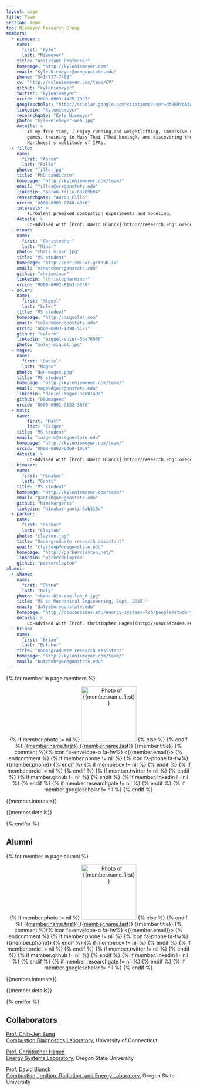 ```yaml
---
layout: page
title: Team
section: Team
top: Niemeyer Research Group
members:
  - niemeyer:
    name:
      first: "Kyle"
      last: "Niemeyer"
    title: "Assistant Professor"
    homepage: "http://kyleniemeyer.com"
    email: "Kyle.Niemeyer@oregonstate.edu"
    phone: "541-737-7498"
    cv: "http://kyleniemeyer.com/team/CV"
    github: "kyleniemeyer"
    twitter: "kyleniemeyer"
    orcid: "0000-0003-4425-7097"
    googlescholar: "http://scholar.google.com/citations?user=dt0KRYoAAAAJ"
    linkedin: "kyleniemeyer"
    researchgate: "Kyle_Niemeyer"
    photo: "kyle-niemeyer-web.jpg"
    details: >
        In my free time, I enjoy running and weightlifting, immersive video
        games, training in Muay Thai (Thai boxing), and discovering the
        Northwest's multitude of IPAs.
  - fillo:
    name:
      first: "Aaron"
      last: "Fillo"
    photo: "fillo.jpg"
    title: "PhD candidate"
    homepage: "http://kyleniemeyer.com/team/"
    email: "filloa@oregonstate.edu"
    linkedin: "aaron-fillo-63789b94"
    researchgate: "Aaron_Fillo"
    orcid: "0000-0003-0740-4086"
    interests: >
        Turbulent premixed combustion experiments and modeling.
    details: >
        Co-advised with [Prof. David Blunck](http://research.engr.oregonstate.edu/blunckgroup/). Recipient of the NSF Graduate Research Fellowship.
  - minar:
    name:
      first: "Christopher"
      last: "Minar"
    photo: "chris_minar.jpg"
    title: "MS student"
    homepage: "http://chrisminar.github.io"
    email: "minarc@oregonstate.edu"
    github: "chrisminar"
    linkedin: "christopherminar"
    orcid: "0000-0002-8163-5758"
  - soler:
    name:
      first: "Miguel"
      last: "Soler"
    title: "MS student"
    homepage: "http://migsoler.com"
    email: "solerm@oregonstate.edu"
    orcid: "0000-0003-1398-5171"
    github: "solerm"
    linkedin: "miguel-soler-5ba76066"
    photo: "soler-miguel.jpg"
  - magee:
    name:
      first: "Daniel"
      last: "Magee"
    photo: "dan-magee.png"
    title: "MS student"
    homepage: "http://kyleniemeyer.com/team/"
    email: "mageed@oregonstate.edu"
    linkedin: "daniel-magee-34001a9a"
    github: "OSUmageed"
    orcid: "0000-0001-9152-3656"
  - matt:
    name:
        first: "Matt"
        last: "Zaiger"
    title: "MS student"
    email: "zaigerm@oregonstate.edu"
    homepage: "http://kyleniemeyer.com/team/"
    orcid: "0000-0003-0469-1059"
    details: >
        Co-advised with [Prof. David Blunck](http://research.engr.oregonstate.edu/blunckgroup/).
  - himakar:
    name:
      first: "Himakar"
      last: "Ganti"
    title: "MS student"
    homepage: "http://kyleniemeyer.com/team/"
    email: "gantih@oregonstate.edu"
    github: "himakarganti"
    linkedin: "himakar-ganti-8ab319a"
  - parker:
    name:
      first: "Parker"
      last: "Clayton"
    photo: "clayton.jpg"
    title: "Undergraduate research assistant"
    email: "claytonp@oregonstate.edu"
    homepage: "http://parkerclayton.net/"
    linkedin: "parkerdclayton"
    github: "parkerclayton"
alumni:
  - shane:
    name:
      first: "Shane"
      last: "Daly"
    photo: "shane-bio-ese-lab_0.jpg"
    title: "MS in Mechanical Engineering, Sept. 2015."
    email: "dalys@oregonstate.edu"
    homepage: "http://osucascades.edu/energy-systems-lab/people/student-researchers"
    details: >
        Co-advised with [Prof. Christopher Hagen](http://osucascades.edu/energy-systems-lab/dr-christopher-hagen).
  - brian:
    name:
      first: "Brian"
      last: "Butcher"
    title: "Undergraduate research assistant"
    homepage: "http://kyleniemeyer.com/team/"
    email: "butchebr@oregonstate.edu"
---
```


{% for member in page.members %}

<div class="row">
<div class="col-md-4" about="{{member.homepage}}" style="text-align: center;">

<p>
{% if member.photo != nil %}
<img class="img-circle" src="/assets/img/{{member.photo}}" alt="Photo of {{member.name.first}}" width="150px"/>  
{% else %}
<i class="fa fa-user-secret fa-5x"></i>  
{% endif %}
<a href="{{member.homepage}}">{{member.name.first}} {{member.name.last}}</a>  
{{member.title}}  
{% comment %}{% icon fa-envelope-o fa-fw%} <{{member.email}}>  {% endcomment %}
{% if member.phone != nil %}
{% icon fa-phone fa-fw%} {{member.phone}}  
{% endif %}
<a href="mailto:{{member.email}}" title="email"><i class="fa fa-envelope"></i></a>
<span class="socialicons">
{% if member.cv != nil %}
<a type="application/atom+xml" href="{{member.cv}}" title="CV"><i class="fa fa-file-text"></i></a>
{% endif %}
{% if member.orcid != nil %}
<a rel="http://purl.org/spar/datacite/orcid" href="https://orcid.org/{{member.orcid}}" title="ORCID ID"><i class="ai ai-orcid"></i></a>
{% endif %}
{% if member.twitter != nil %}
<a href="https://twitter.com/{{member.twitter}}" title="Twitter"><i class="fa fa-twitter"></i></a>
{% endif %}
{% if member.github != nil %}
<a href="https://github.com/{{member.github}}" title="GitHub"><i class="fa fa-github"></i></a>
{% endif %}
{% if member.linkedin != nil %}
<a href="https://www.linkedin.com/in/{{member.linkedin}}" title="LinkedIn"><i class="fa fa-linkedin"></i></a>
{% endif %}
{% if member.researchgate != nil %}
<a href="https://www.researchgate.net/profile/{{member.researchgate}}" title="ResearchGate"><i class="ai ai-researchgate"></i></a>
{% endif %}
{% if member.googlescholar != nil %}
<a type="application/atom+xml" href="{{member.googlescholar}}" title="Publications"><i class="ai ai-google-scholar"></i></a>
{% endif %}  

</span>
</p>

</div> <!-- END col-md-4-->
<div class="col-md-8">

{{member.interests}}

{{member.details}}

</div> <!-- END col-md-8-->
</div> <!-- END row-->

{% endfor %}


## Alumni

{% for member in page.alumni %}

<div class="row">
<div class="col-md-4" about="{{member.homepage}}" style="text-align: center;">

<p>
{% if member.photo != nil %}
<img class="img-circle" src="/assets/img/{{member.photo}}" alt="Photo of {{member.name.first}}" width="150px"/>  
{% else %}
<i class="fa fa-user-secret fa-5x"></i>  
{% endif %}
<a href="{{member.homepage}}">{{member.name.first}} {{member.name.last}}</a>  
{{member.title}}  
{% comment %}{% icon fa-envelope-o fa-fw%} <{{member.email}}>  {% endcomment %}
{% if member.phone != nil %}
{% icon fa-phone fa-fw%} {{member.phone}}  
{% endif %}
<a href="mailto:{{member.email}}" title="email"><i class="fa fa-envelope"></i></a>
<span class="socialicons">
{% if member.cv != nil %}
<a type="application/atom+xml" href="{{member.cv}}" title="CV"><i class="fa fa-file-text"></i></a>
{% endif %}
{% if member.orcid != nil %}
<a rel="http://purl.org/spar/datacite/orcid" href="https://orcid.org/{{member.orcid}}" title="ORCID ID"><i class="ai ai-orcid"></i></a>
{% endif %}
{% if member.twitter != nil %}
<a href="https://twitter.com/{{member.twitter}}" title="Twitter"><i class="fa fa-twitter"></i></a>
{% endif %}
{% if member.github != nil %}
<a href="https://github.com/{{member.github}}" title="GitHub"><i class="fa fa-github"></i></a>
{% endif %}
{% if member.linkedin != nil %}
<a href="https://www.linkedin.com/in/{{member.linkedin}}" title="LinkedIn"><i class="fa fa-linkedin"></i></a>
{% endif %}
{% if member.researchgate != nil %}
<a href="https://www.researchgate.net/profile/{{member.researchgate}}" title="ResearchGate"><i class="ai ai-researchgate"></i></a>
{% endif %}
{% if member.googlescholar != nil %}
<a type="application/atom+xml" href="{{member.googlescholar}}" title="Publications"><i class="ai ai-google-scholar"></i></a>
{% endif %}  

</span>
</p>

</div> <!-- END col-md-4-->
<div class="col-md-8">

{{member.interests}}

{{member.details}}

</div> <!-- END col-md-8-->
</div> <!-- END row-->

{% endfor %}

## Collaborators

[Prof. Chih-Jen Sung](http://www.engr.uconn.edu/me/cms/people/9-people/people/87-chihsung)   
[Combustion Diagnostics Laboratory](http://combdiaglab.engr.uconn.edu/), University of Connecticut.

[Prof. Christopher Hagen](http://osucascades.edu/energy-systems-lab/dr-christopher-hagen)  
[Energy Systems Laboratory](http://osucascades.edu/energy-systems-lab/), Oregon State University

[Prof. David Blunck](http://research.engr.oregonstate.edu/blunckgroup/dr-david-blunck)  
[Combustion, Ignition, Radiation, and Energy Laboratory](http://research.engr.oregonstate.edu/blunckgroup/), Oregon State University

